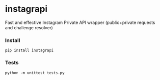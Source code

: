 # instagrapi
Fast and effective Instagram Private API wrapper (public+private requests and challenge resolver)


### Install

    pip install instagrapi

### Tests

    python -m unittest tests.py